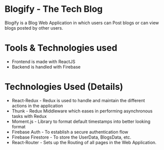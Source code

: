 # Blogify - The Tech Blog
Blogify is a Blog Web Application in which users can Post blogs or can view blogs posted by other users.

# Tools & Technologies used
* Frontend is made with ReactJS
* Backend is handled with Firebase

# Technologies Used (Details)
* React-Redux - Redux is used to handle and maintain the different actions in the application
* Thunk - Redux Middleware which eases in performing asynchronous tasks with Redux
* Moment.js - Library to format default timestamps into better looking format
* Firebase Auth - To establish a secure authentication flow
* Firebase Firestore - To store the UserData, BlogsData, etc.
* React-Router - Sets up the Routing of all pages in the Web Application.
